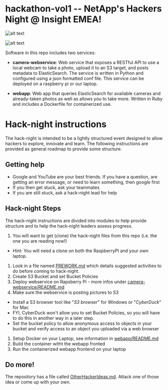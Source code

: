 # hackathon-vol1 -- NetApp's Hackers Night @ Insight EMEA!

![alt text](https://cloud.githubusercontent.com/assets/8753615/17655610/1e46e3e4-6265-11e6-80b2-a80222830ede.jpg "Challenge #1")

![alt text](https://cloud.githubusercontent.com/assets/8753615/17655608/1caa42f6-6265-11e6-844a-8e624ff35ef7.jpg "Challenge #2")

Software in this repo includes two services:

* **camera-webservice**: Web service that exposes a RESTful API to use a local webcam to take a photo, upload it to an S3 target, and posts metadata to ElasticSearch.  The service is written in Python and configured using a json formatted conf file. This service can be deployed on a raspberry pi or our laptop.

* **webapp**: Web app that queries ElasticSearch for available cameras and already-taken photos as well as allows you to take more.  Written in Ruby and includes a Dockerfile for containerized use.

# Hack-night instructions

The hack-night is intended to be a lightly structured event designed to allow hackers to explore, innovate and learn. The following instructions are provided as general roadmap to provide some structure.

## Getting help
* Google and YouTube are your best friends. If you have a question, are getting an error message, or need to learn something, then google first
* If you then get stuck, ask your teammates
* If you are still stuck, ask a hack-night lead for help

## Hack-night Steps

The hack-night instructions are divided into modules to help provide structure and to help the hack-night leaders assess progress.

1. You will want to get (clone) the hack-night files from this repo (i.e. the one you are reading now!)
 * Hint: You will need a clone on both the RaspberryPI and your own laptop.
1. Look in a file named [PREWORK.md](PREWORK.md) which details suggested activities to do before coming to hack-night.
1. Create S3 Bucket and set Bucket Policies
1. Deploy webservice on Rapsberry Pi - more infos under [camera-webservice/README.md](camera-webservice/README.md)
1. Make sure the webservice is posting pictures to S3
 * Install a S3 browser tool like "*S3 browser*" for Windows or "*CyberDuck*" for Mac
 * FYI, CyberDuck won't allow you to set Bucket Policies, so you will have to do this in another way in a later step.
 * Set the bucket policy to allow anonymous access to objects in your bucket and verify access to an object you uploaded via a web browser
1. Setup Docker on your Laptop, see information in [webapp/README.md](webapp/README.md)
1. Build the container witht the webapp fronted
1. Run the containerized webapp frontend on your laptop

## Do more!
The repository has a file called [OtherHackerIdeas.md](OtherHackerIdeas.md). Attack one of those idea or come up with your own.
